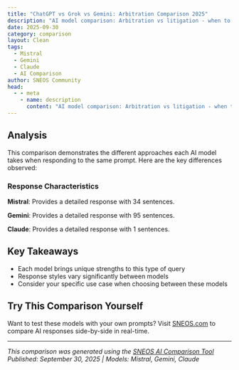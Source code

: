 ```yaml
---
title: "ChatGPT vs Grok vs Gemini: Arbitration Comparison 2025"
description: "AI model comparison: Arbitration vs litigation - when to settle disputes privately..."
date: 2025-09-30
category: comparison
layout: Clean
tags:
  - Mistral
  - Gemini
  - Claude
  - AI Comparison
author: SNEOS Community
head:
  - - meta
    - name: description
      content: "AI model comparison: Arbitration vs litigation - when to settle disputes privately..."
---
```


<ChatComparison
  title="ChatGPT vs Grok vs Gemini: Arbitration Comparison 2025"
  prompt="Arbitration vs litigation - when to settle disputes privately"
  :responses='{
    "Mistral": "Choosing between arbitration and litigation for settling disputes depends on various factors, including the nature of the dispute, the preferences of the parties involved, and the specific circumstances of the case. Here are some considerations to help determine when to settle disputes privately through arbitration:\n\n### When to Choose Arbitration:\n\n1. **Confidentiality**:\n   - Arbitration proceedings are typically private, which can be beneficial if the dispute involves sensitive information or if the parties prefer to keep the details confidential.\n\n2. **Speed**:\n   - Arbitration can often be resolved more quickly than litigation, as it avoids the backlog of court cases and the formalities of court procedures.\n\n3. **Cost**:\n   - While arbitration can be costly due to the fees for arbitrators and administrative costs, it can still be more cost-effective than litigation, especially if the dispute is resolved quickly.\n\n4. **Flexibility**:\n   - Arbitration allows for more flexibility in scheduling and procedures, which can be tailored to the specific needs of the parties.\n\n5. **Expertise**:\n   - Arbitrators can be chosen based on their expertise in the subject matter of the dispute, which can lead to more informed and specialized decisions.\n\n6. **Finality**:\n   - Arbitration decisions are generally final and binding, with limited grounds for appeal. This can provide a definitive resolution to the dispute.\n\n7. **International Disputes**:\n   - For cross-border disputes, arbitration can be more practical as it avoids the complexities of different legal systems and jurisdictions.\n\n### When to Choose Litigation:\n\n1. **Public Record**:\n   - Litigation is conducted in public courts, which can be beneficial if the parties want the dispute and its resolution to be a matter of public record.\n\n2. **Precedent**:\n   - Court decisions can set legal precedents, which can be important for future cases or for establishing legal principles.\n\n3. **Complex Legal Issues**:\n   - Litigation may be more appropriate for disputes involving complex legal issues that require judicial interpretation and the application of legal principles.\n\n4. **Enforceability**:\n   - Court judgments are generally easier to enforce, especially in cases where the losing party may not comply voluntarily.\n\n5. **Appeal Rights**:\n   - Litigation provides more opportunities for appeal, which can be important if one party believes the initial decision was incorrect.\n\n6. **Public Interest**:\n   - For disputes that have broader public interest or policy implications, litigation may be more suitable as it allows for public scrutiny and input.\n\n### Factors to Consider:\n\n- **Nature of the Dispute**:\n  - Consider the complexity and sensitivity of the dispute.\n\n- **Relationship Between Parties**:\n  - If the parties have an ongoing relationship, arbitration may help preserve it by avoiding the adversarial nature of litigation.\n\n- **Resources**:\n  - Evaluate the time, cost, and resources available for resolving the dispute.\n\n- **Legal Requirements**:\n  - Some disputes may be subject to mandatory arbitration clauses in contracts or specific legal requirements.\n\n- **Preference for Control**:\n  - Arbitration allows parties to have more control over the process, including the selection of the arbitrator and the procedural rules.\n\nUltimately, the decision to settle disputes privately through arbitration or to pursue litigation should be based on a careful assessment of these factors and the specific needs and goals of the parties involved.",
    "Gemini": "Okay, let\u0027s break down the key considerations for choosing between arbitration and litigation, and when settling disputes privately makes the most sense.\n\n**Arbitration vs. Litigation: A Quick Comparison**\n\n| Feature          | Arbitration                                                                                                                                                                                                                                                                                                                                                        | Litigation (Court)                                                                                                                                                                                                                                                                     |\n|-------------------|--------------------------------------------------------------------------------------------------------------------------------------------------------------------------------------------------------------------------------------------------------------------------------------------------------------------------------------------------------------------|---------------------------------------------------------------------------------------------------------------------------------------------------------------------------------------------------------------------------------------------------------------------------------------------|\n| **Forum**          | Private forum with a neutral arbitrator (or panel of arbitrators) chosen by the parties (or by an organization like the AAA).                                                                                                                                                                                                                                  | Public court system presided over by a judge (and potentially a jury).                                                                                                                                                                                                                   |\n| **Rules**          | Governed by the arbitration agreement and the rules of the chosen arbitration organization (e.g., AAA, JAMS).  Often more flexible and streamlined than court rules.                                                                                                                                                                                              | Governed by strict rules of civil procedure and evidence.                                                                                                                                                                                                                                 |\n| **Procedure**      | Generally faster and more informal.  Discovery may be limited.  The arbitrator controls the process.                                                                                                                                                                                                                                                           | Can be lengthy and complex.  Extensive discovery is common.  The judge manages the process, but attorneys have significant control within the rules.                                                                                                                                            |\n| **Cost**           | Arbitrator fees can be substantial (shared by the parties).  However, reduced discovery and a faster process may lead to lower overall costs than litigation in some cases.                                                                                                                                                                                   | Court filing fees are generally lower than arbitrator fees.  However, extensive discovery, motion practice, and trial can make litigation significantly more expensive, especially if the case is complex.                                                                                   |\n| **Privacy**        | Generally confidential.  The proceedings and the outcome are not public record.                                                                                                                                                                                                                                                                             | Public record.  Court documents and proceedings are generally open to the public.                                                                                                                                                                                                      |\n| **Decision Maker** | Arbitrator(s) with expertise in the subject matter (ideally).                                                                                                                                                                                                                                                                                              | Judge (legal expertise) and potentially a jury (common sense).                                                                                                                                                                                                                           |\n| **Appeal**         | Very limited grounds for appeal.  Arbitration decisions are generally final and binding.  Appeals are usually limited to issues of fraud, bias, or procedural irregularities.                                                                                                                                                                                 | Broader grounds for appeal.  Appeals can be based on errors of law or fact.                                                                                                                                                                                                              |\n| **Enforcement**    | Easier to enforce internationally due to treaties like the New York Convention.                                                                                                                                                                                                                                                                            | Enforcement can be more complex, especially internationally.                                                                                                                                                                                                                             |\n| **Relationship**   | Can be less adversarial than litigation, potentially preserving business relationships.                                                                                                                                                                                                                                                                   | Can be highly adversarial and damaging to relationships.                                                                                                                                                                                                                                    |\n\n**When to Consider Arbitration (and When It\u0027s Often Required):**\n\n*   **Existing Arbitration Agreement:**  The most common reason is that the parties have *already agreed* in a contract to arbitrate any disputes arising from that contract.  These clauses are very common in commercial agreements, employment contracts, and consumer agreements.  Courts generally enforce valid arbitration agreements.\n*   **Desire for Privacy:**  If confidentiality is paramount (e.g., protecting trade secrets, reputation), arbitration is often preferred.\n*   **Need for Subject Matter Expertise:**  If the dispute involves complex technical or industry-specific issues, an arbitrator with relevant expertise can be invaluable.\n*   **Desire for a Faster Resolution:**  Arbitration is generally quicker than litigation, especially in jurisdictions with crowded court dockets.\n*   **Cost Concerns (Potentially):** While arbitrator fees are high, the streamlined process can lead to lower overall costs if discovery is limited and the case resolves quickly.\n*   **International Disputes:**  The New York Convention makes enforcement of arbitration awards easier across international borders.\n*   **Maintaining Relationships:** If the parties want to maintain a business relationship, arbitration can be less adversarial than litigation.\n*   **Simpler Disputes:** For straightforward, less complex disputes, arbitration can be a more efficient and cost-effective option.\n\n**When to Consider Litigation:**\n\n*   **No Arbitration Agreement:**  If there\u0027s no agreement to arbitrate, you generally have the right to sue in court.\n*   **Need for Extensive Discovery:**  If you need broad access to documents and witnesses to prove your case, litigation may be better (although you can sometimes negotiate more extensive discovery in arbitration).\n*   **Complex Legal Issues:**  If the case involves novel or complex legal questions, a court\u0027s established legal precedent may be more desirable.\n*   **Need for a Jury Trial:**  Arbitration does not provide for a jury trial.  If you believe a jury would be more sympathetic to your case, litigation is necessary.\n*   **Seeking Injunctive Relief:** While arbitrators can sometimes grant injunctive relief, courts are often better equipped to enforce such orders, especially against non-parties.\n*   **Challenging the Validity of a Contract:**  If you are challenging the validity of the contract containing the arbitration clause itself (e.g., arguing it was obtained through fraud or duress), a court may need to decide that issue first.\n*   **Strong Precedent Needed:** If establishing legal precedent is important, litigation is the way to go, as arbitration decisions are not binding precedent.\n*   **Unequal Bargaining Power:**  In some cases, courts may scrutinize arbitration agreements more closely if there is a significant power imbalance between the parties (e.g., in consumer contracts).\n\n**When to Settle Disputes Privately (Instead of Arbitration *or* Litigation):**\n\nSettlement is almost always worth considering *before* and *during* both arbitration and litigation.  Settlement avoids the expense, time, and uncertainty of a final decision by a third party.  Here are key situations where private settlement is particularly attractive:\n\n*   **Early in the Dispute:**  The earlier you can reach a settlement, the lower the costs and the less damage to relationships.\n*   **When You Value Control:**  Settlement allows you to control the outcome.  You decide the terms, rather than leaving it to an arbitrator or judge.\n*   **When You Want to Preserve Relationships:**  Negotiated settlements can be less adversarial than arbitration or litigation, helping to preserve business or personal relationships.\n*   **When You Need a Creative Solution:**  Settlement allows for more flexible and creative solutions that a court or arbitrator might not be able to order (e.g., ongoing business arrangements, apologies, non-monetary compensation).\n*   **When You Have a Strong Case, But Want to Avoid Risk:**  Even with a strong case, there\u0027s always a risk of losing in arbitration or litigation.  Settlement eliminates that risk.\n*   **When You Have a Weak Case, But Want to Limit Your Losses:**  Settlement can allow you to minimize your potential liability.\n*   **When You Need a Quick Resolution:**  Settlement can be reached much faster than arbitration or litigation.\n*   **When Confidentiality is Important:**  Settlement agreements are generally confidential.\n*   **When You Want to Avoid Negative Publicity:**  Settlement can avoid the public scrutiny that can come with litigation.\n*   **After Discovery/Information Exchange:**  Once you\u0027ve gathered more information through discovery (in litigation) or information exchange (in arbitration or pre-suit negotiation), you have a better understanding of the strengths and weaknesses of your case, making settlement discussions more productive.\n*   **Mediation:** Mediation is a structured negotiation process facilitated by a neutral third-party mediator. It can be highly effective in reaching a settlement.  It\u0027s often required or strongly encouraged by courts and arbitration organizations.\n*   **When the Cost of Proceeding Outweighs the Potential Benefit:**  Sometimes, even if you believe you could win, the cost of pursuing the case to a final decision simply isn\u0027t worth it.\n\n**Key Considerations for Deciding Whether to Settle Privately:**\n\n*   **Strength of Your Case:**  Assess the likelihood of success on the merits.\n*   **Potential Damages:**  Estimate the amount of damages you could recover (or be liable for).\n*   **Costs of Proceeding:**  Calculate the legal fees, expert witness fees, and other expenses of arbitration or litigation.\n*   **Risk Tolerance:**  How comfortable are you with the uncertainty of a third-party decision?\n*   **Business Considerations:**  What are the potential impacts on your business, reputation, and relationships?\n*   **Opponent\u0027s Position:**  Understand your opponent\u0027s strengths, weaknesses, and motivations.  Are they likely to be reasonable in settlement negotiations?\n*   **Applicable Law:** Be sure you understand the applicable law and how it applies to your specific fact pattern.\n*   **Emotional Factors:**  Try to set aside emotions and make a rational decision based on the factors above.\n\n**In Summary:**\n\n*   **Arbitration** is a private alternative to litigation, often required by contract, and generally faster and more confidential.\n*   **Litigation** is the traditional court process, offering broader discovery and appeal rights, but can be more expensive and time-consuming.\n*   **Settlement** is almost always worth exploring, as it allows you to control the outcome, preserve relationships, and avoid the risks and costs of arbitration or litigation. Mediation is a valuable tool to facilitate settlement.\n\n**Important Note:** This information is for general guidance only and should not be considered legal advice.  You should consult with an attorney to discuss your specific situation and determine the best course of action. They can analyze your contract, assess the facts, and advise you on your legal options.\n",
    "Claude": "## Arbitration vs Litigation: Key Considerations\n\n### **Arbitration Advantages**\n- **Speed**: Typically resolves in 6-12 months vs 2-5\u002B years for litigation\n- **Cost**: Often 20-50% less expensive than court proceedings\n- **Privacy**: Confidential process protects sensitive information\n- **Expertise**: Arbitrators can be chosen for specific industry knowledge\n- **Flexibility**: More relaxed rules of evidence and procedure\n- **Finality**: Limited appeal options provide closure\n\n### **Litigation Advantages**\n- **Discovery**: Broader ability to obtain evidence and documents\n- **Appeals**: Multiple levels of review available\n- **Enforcement**: Court judgments may be easier to enforce\n- **Precedent**: Creates legal precedent for future cases\n- **Public accountability**: Transparent process\n- **Class actions**: Ability to join multiple parties\n\n## When to Choose Arbitration\n\n**Best for:**\n- Commercial disputes between businesses\n- Contractual disagreements with arbitration clauses\n- International disputes\n- Cases requiring specialized expertise\n- When privacy is paramount\n- Ongoing business relationships you want to preserve\n\n## When to Choose Litigation\n\n**Best for:**\n- Cases involving significant legal precedent\n- Disputes requiring extensive discovery\n- When seeking punitive damages\n- Public interest matters\n- Cases where enforcement may be challenging\n- Constitutional or statutory violations\n\n## Hybrid Options\n\n- **Mediation first**: Attempt negotiated settlement before formal proceedings\n- **Med-arb**: Mediation followed by binding arbitration if needed\n- **High-low arbitration**: Parties agree on damage ranges in advance\n\n**Consider your priorities**: speed vs thoroughness, privacy vs precedent, cost vs comprehensive remedies."
  }'
  published-date="11:41"
/>

## Analysis

This comparison demonstrates the different approaches each AI model takes when responding to the same prompt. Here are the key differences observed:

### Response Characteristics

**Mistral**: Provides a detailed response with 34 sentences. 

**Gemini**: Provides a detailed response with 95 sentences. 

**Claude**: Provides a detailed response with 1 sentences. 

## Key Takeaways

- Each model brings unique strengths to this type of query
- Response styles vary significantly between models
- Consider your specific use case when choosing between these models

## Try This Comparison Yourself

Want to test these models with your own prompts? Visit [SNEOS.com](https://sneos.com) to compare AI responses side-by-side in real-time.

---

*This comparison was generated using the [SNEOS AI Comparison Tool](https://sneos.com)*
*Published: September 30, 2025 | Models: Mistral, Gemini, Claude*
